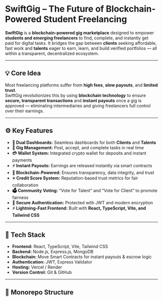 # SwiftGig – The Future of Blockchain-Powered Student Freelancing

**SwiftGig** is a **blockchain-powered gig marketplace** designed to empower **students and emerging freelancers** to find, complete, and instantly get paid for digital tasks. It bridges the gap between **clients** seeking affordable, fast work and **talents** eager to earn, learn, and build verified portfolios — all within a transparent, decentralized ecosystem.

---

## 💡 Core Idea

Most freelancing platforms suffer from **high fees**, **slow payouts**, and **limited trust**.  
SwiftGig revolutionizes this by using **blockchain technology** to ensure **secure, transparent transactions** and **instant payouts** once a gig is approved — eliminating intermediaries and giving freelancers full control over their earnings.

---

## ⚙️ Key Features

- **👥 Dual Dashboards:** Seamless dashboards for both **Clients** and **Talents**
- **💼 Gig Management:** Post, accept, and complete tasks in real time
- **💳 Wallet System:** Integrated crypto wallet for deposits and instant payments
- **⚡ Instant Payouts:** Earnings are released instantly via smart contracts
- **🔗 Blockchain-Powered:** Ensures transparency, data integrity, and trust
- **⭐ Credit Score System:** Reputation-based trust metrics for fair collaboration
- **🗳️ Community Voting:** “Vote for Talent” and “Vote for Client” to promote fairness
- **🔐 Secure Authentication:** Protected with JWT and modern encryption
- **⚡ Lightning-Fast Frontend:** Built with **React, TypeScript, Vite, and Tailwind CSS**

---

## 🧠 Tech Stack

- **Frontend:** React, TypeScript, Vite, Tailwind CSS
- **Backend:** Node.js, Express.js, MongoDB
- **Blockchain:** Move Smart Contracts for instant payouts & escrow logic
- **Authentication:** JWT, Express Validator
- **Hosting:** Vercel / Render
- **Version Control:** Git & GitHub

---

## 📁 Monorepo Structure

